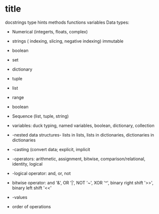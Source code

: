 # title


docstrings
type hints
methods
functions
variables
Data types:
- Numerical (integerts, floats, complex)
- strings ( indexing, slicing, negative indexing) immutable
- boolean
- set
- dictionary
- tuple
- list
- range
- boolean
  
-  Sequence (list, tuple, string)

-  variables: duck typing, named variables, boolean, dictionary, collection

-  -nested data structures- lists in lists, lists in dictionaries, dictionaries in dictionaries
-  -casting (convert data; explicit, implicit

-  -operators: arithmetic, assignment, bitwise, comparison/relational, identity, logical
-  -logical operator: and, or, not
-  bitwise operator: and '&', OR '|', NOT '~', XOR '^', binary right shift '>>', binary left shift '<<'

-  -values
-  order of operations
